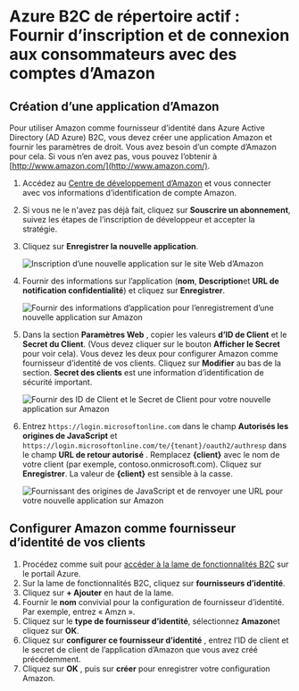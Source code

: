 <properties
    pageTitle="Azure B2C de répertoire actif : Configuration d’Amazon | Microsoft Azure"
    description="Fournir d’inscription et de connexion aux clients avec les comptes d’Amazon dans vos applications qui sont sécurisées par Azure Active Directory B2C."
    services="active-directory-b2c"
    documentationCenter=""
    authors="swkrish"
    manager="mbaldwin"
    editor="bryanla"/>

<tags
    ms.service="active-directory-b2c"
    ms.workload="identity"
    ms.tgt_pltfrm="na"
    ms.devlang="na"
    ms.topic="article"
    ms.date="07/24/2016"
    ms.author="swkrish"/>

# <a name="azure-active-directory-b2c-provide-sign-up-and-sign-in-to-consumers-with-amazon-accounts"></a>Azure B2C de répertoire actif : Fournir d’inscription et de connexion aux consommateurs avec des comptes d’Amazon

## <a name="create-an-amazon-application"></a>Création d’une application d’Amazon

Pour utiliser Amazon comme fournisseur d’identité dans Azure Active Directory (AD Azure) B2C, vous devez créer une application Amazon et fournir les paramètres de droit. Vous avez besoin d’un compte d’Amazon pour cela. Si vous n’en avez pas, vous pouvez l’obtenir à [http://www.amazon.com/](http://www.amazon.com/).

1. Accédez au [Centre de développement d’Amazon](https://login.amazon.com/) et vous connecter avec vos informations d’identification de compte Amazon.
2. Si vous ne le n'avez pas déjà fait, cliquez sur **Souscrire un abonnement**, suivez les étapes de l’inscription de développeur et accepter la stratégie.
3. Cliquez sur **Enregistrer la nouvelle application**.

    ![Inscription d’une nouvelle application sur le site Web d’Amazon](./media/active-directory-b2c-setup-amzn-app/amzn-new-app.png)

4. Fournir des informations sur l’application (**nom**, **Description**et **URL de notification confidentialité**) et cliquez sur **Enregistrer**.

    ![Fournir des informations d’application pour l’enregistrement d’une nouvelle application sur Amazon](./media/active-directory-b2c-setup-amzn-app/amzn-register-app.png)

5. Dans la section **Paramètres Web** , copier les valeurs **d’ID de Client** et le **Secret du Client**. (Vous devez cliquer sur le bouton **Afficher le Secret** pour voir cela). Vous devez les deux pour configurer Amazon comme fournisseur d’identité de vos clients. Cliquez sur **Modifier** au bas de la section. **Secret des clients** est une information d’identification de sécurité important.

    ![Fournir des ID de Client et le Secret de Client pour votre nouvelle application sur Amazon](./media/active-directory-b2c-setup-amzn-app/amzn-client-secret.png)

6. Entrez `https://login.microsoftonline.com` dans le champ **Autorisés les origines de JavaScript** et `https://login.microsoftonline.com/te/{tenant}/oauth2/authresp` dans le champ **URL de retour autorisé** . Remplacez **{client}** avec le nom de votre client (par exemple, contoso.onmicrosoft.com). Cliquez sur **Enregistrer**. La valeur de **{client}** est sensible à la casse.

    ![Fournissant des origines de JavaScript et de renvoyer une URL pour votre nouvelle application sur Amazon](./media/active-directory-b2c-setup-amzn-app/amzn-urls.png)

## <a name="configure-amazon-as-an-identity-provider-in-your-tenant"></a>Configurer Amazon comme fournisseur d’identité de vos clients

1. Procédez comme suit pour [accéder à la lame de fonctionnalités B2C](active-directory-b2c-app-registration.md#navigate-to-the-b2c-features-blade) sur le portail Azure.
2. Sur la lame de fonctionnalités B2C, cliquez sur **fournisseurs d’identité**.
3. Cliquez sur **+ Ajouter** en haut de la lame.
4. Fournir le **nom** convivial pour la configuration de fournisseur d’identité. Par exemple, entrez « Amzn ».
5. Cliquez sur le **type de fournisseur d’identité**, sélectionnez **Amazon**et cliquez sur **OK**.
6. Cliquez sur **configurer ce fournisseur d’identité** , entrez l’ID de client et le secret de client de l’application d’Amazon que vous avez créé précédemment.
7. Cliquez sur **OK** , puis sur **créer** pour enregistrer votre configuration Amazon.
